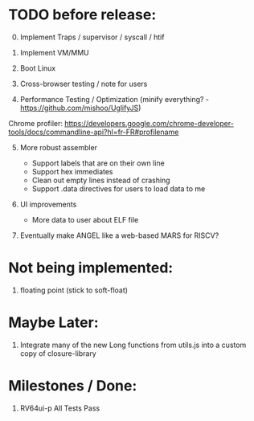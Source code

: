 TODO before release:
================

0) Implement Traps / supervisor / syscall / htif

1) Implement VM/MMU

2) Boot Linux

3) Cross-browser testing / note for users

4) Performance Testing / Optimization (minify everything? - https://github.com/mishoo/UglifyJS)

Chrome profiler: https://developers.google.com/chrome-developer-tools/docs/commandline-api?hl=fr-FR#profilename

5) More robust assembler
    - Support labels that are on their own line
    - Support hex immediates
    - Clean out empty lines instead of crashing
    - Support .data directives for users to load data to me

6) UI improvements
    - More data to user about ELF file

7) Eventually make ANGEL like a web-based MARS for RISCV?

Not being implemented:
================

1) floating point (stick to soft-float)

Maybe Later:
============

1) Integrate many of the new Long functions from utils.js into a custom copy
of closure-library

Milestones / Done:
==================

1) RV64ui-p All Tests Pass
